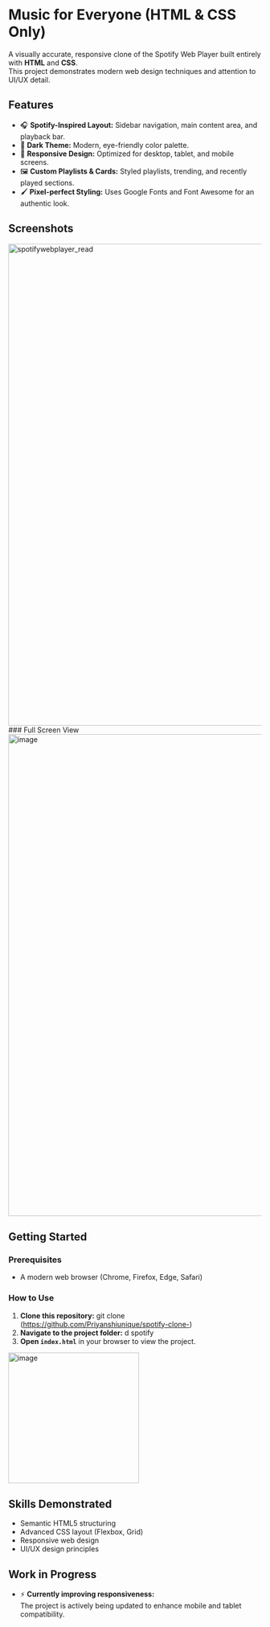 # Music for Everyone  (HTML & CSS Only)

A visually accurate, responsive clone of the Spotify Web Player built entirely with **HTML** and **CSS**.  
This project demonstrates modern web design techniques and attention to UI/UX detail.

## Features

- 🎧 **Spotify-Inspired Layout:** Sidebar navigation, main content area, and playback bar.
- 🌙 **Dark Theme:** Modern, eye-friendly color palette. 
- 📱 **Responsive Design:** Optimized for desktop, tablet, and mobile screens.
- 🖼️ **Custom Playlists & Cards:** Styled playlists, trending, and recently played sections.
- 🖌️ **Pixel-perfect Styling:** Uses Google Fonts and Font Awesome for an authentic look.

## Screenshots

<img width="959" alt="spotifywebplayer_read" src="https://github.com/user-attachments/assets/88420246-019f-4286-8879-fdec3bf6cbf7" />
### Full Screen View
<img width="959" alt="image" src="https://github.com/user-attachments/assets/221ea3f3-ff00-4106-bd2e-649db19773e8" />



## Getting Started

### Prerequisites

- A modern web browser (Chrome, Firefox, Edge, Safari)

### How to Use

1. **Clone this repository:**   git clone (https://github.com/Priyanshiunique/spotify-clone-)
2. **Navigate to the project folder:** d spotify
3. **Open `index.html`** in your browser to view the project.

<img width="260" alt="image" src="https://github.com/user-attachments/assets/6abd32cb-69bd-404a-afef-ef8bdb913244" />



## Skills Demonstrated

- Semantic HTML5 structuring
- Advanced CSS layout (Flexbox, Grid)
- Responsive web design
- UI/UX design principles



## Work in Progress

- ⚡ **Currently improving responsiveness:**  
  The project is actively being updated to enhance mobile and tablet compatibility. 




